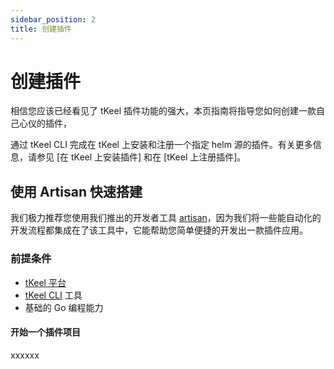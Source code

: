 ```yaml
---
sidebar_position: 2
title: 创建插件
---
```


# 创建插件
相信您应该已经看见了 tKeel 插件功能的强大，本页指南将指导您如何创建一款自己心仪的插件，

通过 tKeel CLI 完成在 tKeel 上安装和注册一个指定 helm 源的插件。有关更多信息，请参见 [在 tKeel 上安装插件] 和在 [tKeel 上注册插件]。
## 使用 Artisan 快速搭建
我们极力推荐您使用我们推出的开发者工具 [artisan](../artisan.md)，因为我们将一些能自动化的开发流程都集成在了该工具中，它能帮助您简单便捷的开发出一款插件应用。
### 前提条件

- [tKeel 平台](/#install-and-initialize-your-tkeel)
- [tKeel CLI](/cli#install-cli) 工具
- 基础的 Go 编程能力

#### 开始一个插件项目
xxxxxx
